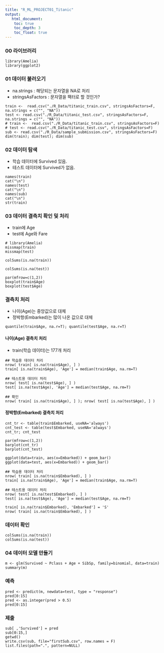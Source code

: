 ```yaml
---
title: "R_ML_PROJECT01_Titanic"
output: 
   html_document:
    toc: true
    toc_depth: 3
    toc_float: true
---
```


### 00 라이브러리
```{r}
library(Amelia)
library(ggplot2)
```

### 01 데이터 불러오기
* na.strings : 해당되는 문자열을 NA로 처리
* stringsAsFactors : 문자열을 팩터로 할 것인가?
```{r}
train <-  read.csv("./R_Data/titanic_train.csv", stringsAsFactors=F, na.strings = c("", "NA"))
test <- read.csv("./R_Data/titanic_test.csv", stringsAsFactors=F, na.strings = c("", "NA"))
# train <-  read.csv("./R_Data/titanic_train.csv", stringsAsFactors=F)
# test <- read.csv("./R_Data/titanic_test.csv", stringsAsFactors=F)
sub <- read.csv("./R_Data/sample_submission.csv", stringsAsFactors=F)
dim(train); dim(test); dim(sub)
```

### 02 데이터 탐색
* 학습 데이터에 Survived 있음. 
* 테스트 데이터에 Survived가 없음.
```{r}
names(train)
cat("\n")
names(test)
cat("\n")
names(sub)
cat("\n")
str(train)
```

### 03 데이터 결측치 확인 및 처리
* train에 Age
* test에 Age와 Fare

```{r}
# library(Amelia)
missmap(train)
missmap(test)
```

```{r}
colSums(is.na(train))
```

```{r}
colSums(is.na(test))
```

```{r}
par(mfrow=c(1,2))
boxplot(train$Age)
boxplot(test$Age)
```

### 결측치 처리
* 나이(Age)는 중앙값으로 대체
* 정박항(Embarked)는 많이 나온 값으로 대체
```{r}
quantile(train$Age, na.r=T); quantile(test$Age, na.r=T)
```

#### 나이(Age) 결측치 처리
* train(학습 데이터)는 177개 처리
```{r}
## 학습용 데이터 처리 
nrow( train[ is.na(train$Age), ] )
train[ is.na(train$Age), 'Age'] = median(train$Age, na.rm=T)

## 테스트용 데이터 처리 
nrow( test[ is.na(test$Age), ] )
test[ is.na(test$Age), 'Age'] = median(test$Age, na.rm=T)

## 확인
nrow( train[ is.na(train$Age), ] ); nrow( test[ is.na(test$Age), ] )
```

#### 정박항(Embarked) 결측치 처리
```{r}
cnt_tr <- table(train$Embarked, useNA='always')
cnt_test <- table(test$Embarked, useNA='always')
cnt_tr; cnt_test

par(mfrow=c(1,2))
barplot(cnt_tr)
barplot(cnt_test)

ggplot(data=train, aes(x=Embarked)) + geom_bar()
ggplot(data=test, aes(x=Embarked)) + geom_bar()
```

```{r}
## 학습용 데이터 처리 
nrow( train[ is.na(train$Embarked), ] )
train[ is.na(train$Age), 'Age'] = median(train$Age, na.rm=T)

## 테스트용 데이터 처리 
nrow( test[ is.na(test$Embarked), ] )
test[ is.na(test$Age), 'Age'] = median(test$Age, na.rm=T)

train[ is.na(train$Embarked), 'Embarked'] = 'S'
nrow( train[ is.na(train$Embarked), ] )
```

### 데이터 확인
```{r}
colSums(is.na(train))
colSums(is.na(test))
```

### 04 데이터 모델 만들기
```{r}
m <- glm(Survived ~ Pclass + Age + SibSp, family=binomial, data=train)
summary(m)
```

### 예측
```{r}
pred <- predict(m, newdata=test, type = "response")
pred[0:15]
pred <- as.integer(pred > 0.5)
pred[0:15]
```

### 제출
```{r}
sub[ ,'Survived'] = pred
sub[0:15,]
getwd()
write.csv(sub, file="firstSub.csv", row.names = F)
list.files(path=".", pattern=NULL)
```



